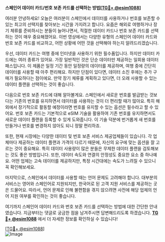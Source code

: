 **스페인어 데이터 카드/번호 보존 카드를 선택하는 방법[[TG💪+ @esim1088](https://t.me/s/esim1088)]**

여러분 안녕하세요! 오늘은 여러분이 스페인에서 데이터를 사용하거나 번호를 보존할 수 있는 최고의 선택지를 찾아보는 시간을 가지려고 합니다. 요즘은 해외로 여행하거나 장기 체류를 준비하시는 분들이 늘어나면서, 적절한 데이터 카드나 번호 보존 카드를 선택하는 것이 매우 중요해졌어요. 이번 영상에서는 다양한 유형의 스페인어 데이터 카드와 번호 보존 카드를 비교하고, 어떤 상황에 어떤 것을 선택해야 하는지 알려드리겠습니다.

우선, 데이터 카드는 여행 중에 인터넷을 사용하기 위한 필수품입니다. 하지만 데이터 카드에는 여러 종류가 있어요. 가장 일반적인 것은 단순 데이터만 제공하는 일회용 데이터 패스입니다. 이 제품은 일정 기간 동안 일정량의 데이터를 제공하며, 여행 중에 간단히 데이터를 사용할 때 아주 편리해요. 하지만 단점이 있다면, 데이터 소진 후에는 추가 구매가 필요하다는 점이에요. 만약 장기 체류를 계획하고 있다면, 더 오래 사용할 수 있는 데이터 플랜을 선택하는 것이 좋습니다.

다음으로 번호 보존 카드에 대해 알아볼게요. 스페인에서 새로운 번호를 발급받는 것보다는 기존의 번호를 유지하면서 데이터를 사용하는 것이 더 편리할 때가 많아요. 특히 해외에서 장기적으로 활동할 예정이라면 번호를 유지할 수 있는 옵션은 필수라고 할 수 있어요. 번호 보존 카드는 기본적으로 eSIM 기술을 활용하여 기존 번호를 유지하면서도 새로운 데이터 플랜을 등록할 수 있게 도와줍니다. 이 기술 덕분에 번거롭게 새 번호를 만들거나 번호를 변경하지 않아도 되니 정말 편리하죠.

또한, 현재 시장에는 다양한 데이터 및 번호 보존 서비스 제공업체들이 있습니다. 각 업체마다 제공하는 데이터 플랜과 가격이 다르기 때문에, 자신의 요구에 맞는 옵션을 잘 고르는 것이 중요해요. 특히 데이터 사용량이 많은 분들은 무제한 데이터 플랜을 검토해보는 것도 좋은 방법입니다. 또한, 데이터 속도와 연결의 안정성도 중요한 요소 중 하나예요. 어떤 업체는 고속 데이터를 제공하지만, 특정 시간대에는 속도가 느려질 수 있으니 꼭 확인해보세요.

마지막으로, 스페인에서 데이터를 사용할 때는 언어 문제도 고려해야 합니다. 대부분의 서비스는 영어와 스페인어로 지원되지만, 한국어로 된 고객 지원 서비스를 제공하는 곳은 드물어요. 따라서, 언어 문제로 인해 불편함을 겪지 않으려면 사전에 해당 업체의 언어 지원 여부를 확인하는 것이 좋습니다.

여기까지 스페인어 데이터 카드와 번호 보존 카드를 선택하는 방법에 대한 간단한 안내였습니다. 지금부터는 댓글로 궁금한 점을 남겨주시면 답변해드리도록 하겠습니다. **[TG💪+ @esim1088](https://t.me/s/esim1088)** 에서 더 자세한 정보를 확인하실 수 있습니다!

[[TG💪+ @esim1088](https://t.me/s/esim1088)]  
![Image](https://i.postimg.cc/Y0z9fWf4/image.png)